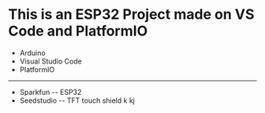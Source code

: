 # This is an ESP32 Project made on VS Code and PlatformIO

+ Arduino
+ Visual Studio Code 
+ PlatformIO

<hr>

+ Sparkfun -- ESP32
+ Seedstudio -- TFT touch shield
k
kj